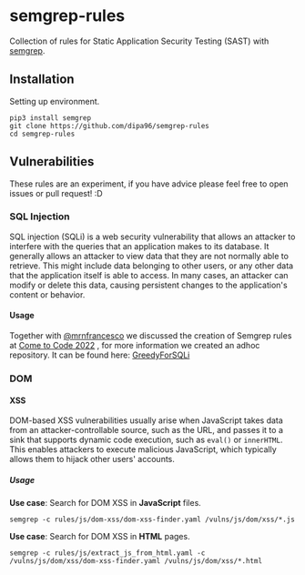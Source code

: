 # semgrep-rules

Collection of rules for Static Application Security Testing (SAST) with [semgrep](https://semgrep.dev/).

## Installation

Setting up environment.

```shell
pip3 install semgrep
git clone https://github.com/dipa96/semgrep-rules
cd semgrep-rules
```

## Vulnerabilities

These rules are an experiment, if you have advice please feel free to open issues or pull request! :D

### SQL Injection

SQL injection (SQLi) is a web security vulnerability that allows an attacker to interfere with the queries that an application makes to its database. It generally allows an attacker to view data that they are not normally able to retrieve. This might include data belonging to other users, or any other data that the application itself is able to access. In many cases, an attacker can modify or delete this data, causing persistent changes to the application's content or behavior.

#### Usage

Together with [@mrnfrancesco](https://github.com/mrnfrancesco) we discussed the creation of Semgrep rules at [Come to Code 2022](https://www.cometocode.it/) , for more information we created an adhoc repository. It can be found here: [GreedyForSQLi](https://github.com/mrnfrancesco/GreedyForSQLi)

### DOM

#### XSS

DOM-based XSS vulnerabilities usually arise when JavaScript takes data from an attacker-controllable source, such as the URL, and passes it to a sink that supports dynamic code execution, such as `eval()` or `innerHTML`. This enables attackers to execute malicious JavaScript, which typically allows them to hijack other users' accounts.

##### Usage

**Use case**: Search for DOM XSS in **JavaScript** files.

```shell
semgrep -c rules/js/dom-xss/dom-xss-finder.yaml /vulns/js/dom/xss/*.js
```

**Use case**: Search for DOM XSS in **HTML** pages.

```shell
semgrep -c rules/js/extract_js_from_html.yaml -c /vulns/js/dom/xss/dom-xss-finder.yaml /vulns/js/dom/xss/*.html
```
